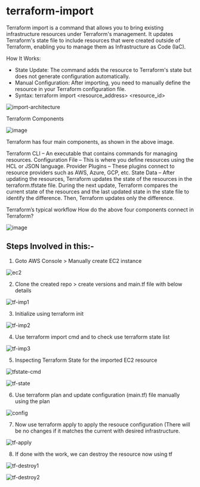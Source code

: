 # terraform-import

Terraform import is a command that allows you to bring existing infrastructure resources under Terraform's management. It updates Terraform's state file to include resources that were created outside of Terraform, enabling you to manage them as Infrastructure as Code (IaC).

How It Works:
- State Update: The command adds the resource to Terraform's state but does not generate configuration automatically.
- Manual Configuration: After importing, you need to manually define the resource in your Terraform configuration file.
- Syntax:
terraform import <resource_address> <resource_id>

![import-architecture](https://github.com/user-attachments/assets/a6df3ddb-4df2-4b74-a985-1a219514e295)

Terraform Components

![image](https://github.com/user-attachments/assets/bd92f38c-272d-42ea-b55e-c6bb9e60c5bd)

Terraform has four main components, as shown in the above image.

Terraform CLI – An executable that contains commands for managing resources.
Configuration File – This is where you define resources using the HCL or JSON language.
Provider Plugins – These plugins connect to resource providers such as AWS, Azure, GCP, etc.
State Data – After updating the resources, Terraform updates the state of the resources in the terraform.tfstate file. During the next update, Terraform compares the current state of the resources and the last updated state in the state file to identify the difference. Then, Terraform updates only the difference.


Terraform’s typical workflow
How do the above four components connect in Terraform?

![image](https://github.com/user-attachments/assets/49605597-8133-4ff7-acdd-c33f5edff4e0)

## Steps Involved in this:-

1. Goto AWS Console > Manually create EC2 instance

![ec2](https://github.com/user-attachments/assets/fded16f7-355f-4edc-93a8-afb0c2b4e21f)

2. Clone the created repo > create versions and main.tf file with below details

![tf-imp1](https://github.com/user-attachments/assets/02fb8709-d58c-4be9-96c5-e8d3249bac66)

3. Initialize using terraform init 

![tf-imp2](https://github.com/user-attachments/assets/fa73efc0-6365-4e26-8109-f11b796470ff)

4. Use terraform import cmd and to check use terraform state list

![tf-imp3](https://github.com/user-attachments/assets/362aa5f2-9a89-4744-a006-06ff287c9fce)

5. Inspecting Terraform State for the imported EC2 resource

 ![tfstate-cmd](https://github.com/user-attachments/assets/7e9340c2-0854-4e17-9e03-b1d355879523)

![tf-state](https://github.com/user-attachments/assets/5535993e-c7e6-44e2-bb74-95e885e540db)

6. Use terraform plan and update configuration (main.tf) file manually using the plan

![config](https://github.com/user-attachments/assets/bedd211b-da4b-417b-9c95-47ba52b76bd5)

7. Now use terraform apply to apply the resouce configuration (There will be no changes if it matches the current with desired infrastructure.

![tf-apply](https://github.com/user-attachments/assets/61169e77-d654-4fc6-9ce9-27b221b87c1c)

8. If done with the work, we can destroy the resource now using tf

![tf-destroy1](https://github.com/user-attachments/assets/a9106be6-2b24-4252-96d4-d1e95dc5c055)

![tf-destroy2](https://github.com/user-attachments/assets/1388a6a8-e738-4629-af3b-b4ba7eff7326)
